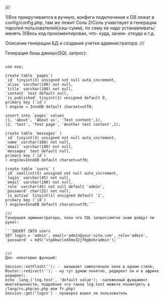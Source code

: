 ///

1)Все прикручивается в ручную, конфиги подключения к DB лежат в config/config.php, там же лежит Соль
2)Соль учавствует в генерации паролей пользователей(хэш-сумм), по сему ее надо устанавливать/менять
3)Весь код прокоментирован, что- куда, зачем- откуда и.т.д.


Описание генерации БД и создания учетки администратора:
///

Генерация базы данных(SQL запрос):

```create database exo;

use exo;

create table `pages`(
`id` tinyint(3) unsigned not null auto_increment,
`alias` varchar(100) not null,
`title` varchar(100) not null,
`content` text default null,
`is_published` tinyint(1) unsigned default 0,
primary key (`id`)
) engine = InnoDB default charset=utf8;

insert into `pages` values
(1, 'about', 'About us', 'Test content',1),
(2, 'test', 'Test page', 'Another test content',1);

create table `messages` (
`id` tinyint(3) unsigned not null auto_increment,
`name` varchar(100) not null,
`email` varchar(100) not null,
`messages` text default null,
primary key (`id`)
) engine=InnoDB default charset=utf8;

create table `users` (
`id` smallint(5) unsigned not null auto_increment,
`login` varchar(45) not null,
`email` varchar(100) not null,
`role` varchar(45) not null default 'admin',
`password` char(32) not null,
`is_active` tinyint(1) unsigned default '1',
primary key (`id`)
) engine=InnoDB default charset=utf8;```

///
Генерация администратора, пока что SQL запроссом(не знаю дойдут ли руки):

```INSERT INTO users
SET login = 'admin', email='admin@your-site.com', role='admin', `password` = md5('stp8kwcle45me32jf6gbekradmin');```


///
Док- некоторых функций:

Session::setFlash(''); -  вызывает симпотичное окно в одном стиле;
Router::redirect(''); - ну тут думаю понятно, редирект он и в африке редирект;
echo _lang_('lng.test', 'default value'); -заложенный фундамент многоязычности, подробнее что такое lng.test можете посмотреть в /lang/ru.php(en.php или fr.php)
Session::get('login') - проверка вошел ли пользователь
